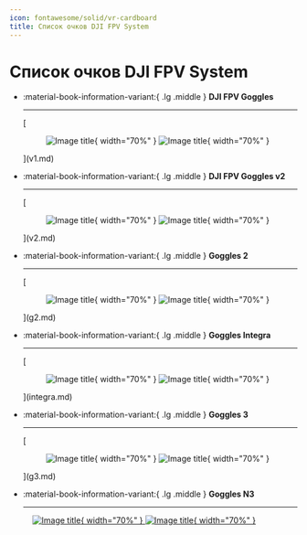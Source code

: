 ```yaml
---
icon: fontawesome/solid/vr-cardboard
title: Список очков DJI FPV System
---
```

# Список очков DJI FPV System
<div class="grid cards" markdown>

-   :material-book-information-variant:{ .lg .middle } __DJI FPV Goggles__

    ---

    [<figure markdown="span">
      ![Image title](./images/fpv_goggles_light.webp#only-light){ width="70%" }
      ![Image title](./images/fpv_goggles_dark.webp#only-dark){ width="70%" }
    </figure>](v1.md)

-   :material-book-information-variant:{ .lg .middle } __DJI FPV Goggles v2__

    ---

    [<figure markdown="span">
      ![Image title](./images/fpv_goggles_v2_light.webp#only-light){ width="70%" }
      ![Image title](./images/fpv_goggles_v2_dark.webp#only-dark){ width="70%" }
    </figure>](v2.md)

-   :material-book-information-variant:{ .lg .middle } __Goggles 2__

    ---
    [<figure markdown="span">
      ![Image title](./images/goggles2_light.webp#only-light){ width="70%" }
      ![Image title](./images/goggles2_dark.webp#only-dark){ width="70%" }
    </figure>](g2.md)

-   :material-book-information-variant:{ .lg .middle } __Goggles Integra__

    ---
     [<figure markdown="span">
      ![Image title](./images/goggles_integra_light.webp#only-light){ width="70%" }
      ![Image title](./images/goggles_integra_dark.webp#only-dark){ width="70%" }
    </figure>](integra.md)

-   :material-book-information-variant:{ .lg .middle } __Goggles 3__

    ---
    [<figure markdown="span">
      ![Image title](./images/goggles3_light.webp#only-light){ width="70%" }
      ![Image title](./images/goggles3_dark.webp#only-dark){ width="70%" }
    </figure>](g3.md)

-   :material-book-information-variant:{ .lg .middle } __Goggles N3__

    ---
   [<figure markdown="span">
      ![Image title](./images/goggles_n3_light.webp#only-light){ width="70%" }
      ![Image title](./images/goggles_n3_dark.webp#only-dark){ width="70%" }
    </figure>](n3.md)
</div>
